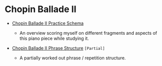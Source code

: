 Chopin Ballade Ⅱ
================

- [Chopin Ballade Ⅱ Practice Schema](chopin-ballade-2-practice-schema.md)

    - An overview scoring myself on different fragments and aspects of this piano piece while studying it.

- [Chopin Ballade Ⅱ Phrase Structure](chopin-ballade-2-phrase-structure.md) `[Partial]`

    - A partially worked out phrase / repetition structure.
